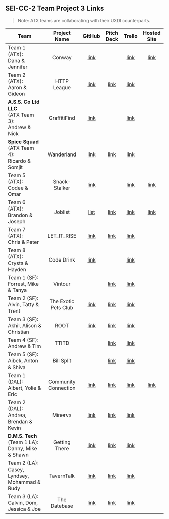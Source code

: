 ## SEI-CC-2 Team Project 3 Links

> Note: ATX teams are collaborating with their UXDI counterparts.

| Team | Project Name | GitHub | Pitch Deck | Trello | Hosted Site |
|---|:---:|:---:|:---:|:---:|:---:|
| Team 1 (ATX):<br>Dana & Jennifer | Conway | [link](https://github.com/dhagandev/Unit3Project) |  | [link](https://trello.com/b/jHr5SFtx/unit3project) | [link](https://conwayproject.herokuapp.com/) |
| Team 2 (ATX):<br>Aaron & Gideon |  HTTP League |[link](https://github.com/http-league/http-league)  | [link](https://docs.google.com/presentation/d/1g35tnrtQPxUHL2NL_ak6E4nQDlHGB16s6Vh81Elfc-k/edit?usp=sharing) | [link](https://trello.com/b/urnyQDPG/http-league) |  |
| **A.S.S. Co Ltd LLC**<br>(ATX Team 3):<br>Andrew & Nick | GraffitiFind | [link](https://github.com/Nick-Bueltel/asa) |  | [link](https://trello.com/b/0u1c1JGP/gamechangers) |  |
| **Spice Squad**<br>(ATX Team 4):<br>Ricardo & Somjit | Wanderland | [link](https://github.com/rcrdgrc/Wanderland) | [link](https://www.canva.com/design/DADcymrCFdM/9krDwE0Y8CPC-iwA8ycS9A/view?utm_content=DADcymrCFdM&utm_campaign=designshare&utm_medium=link&utm_source=sharebutton) | [link](https://trello.com/b/gDZTSzCy/spicesquads-spicy-project-overview) |  |
| Team 5 (ATX):<br>Codee & Omar| Snack-Stalker | [link](https://github.com/Codeebk/Snack-Stalker) |  | [link](https://trello.com/b/HEPtOEQr/unit-3-project-hackathon) | [link](https://snackstalker1.herokuapp.com/) |
| Team 6 (ATX):<br>Brandon & Joseph | Joblist | [list](https://github.com/emerick23/Hackathon) | [link](https://docs.google.com/presentation/d/1kc3XvsIeVzgbIlXtt-nUMDHYFu5P5O9xVpGlfyfNI_g/edit#slide=id.p) | [link](https://trello.com/b/HsiUm86k/joblist) | [link](https://hidden-sands-65631.herokuapp.com/) |
| Team 7 (ATX):<br>Chris & Peter | LET_IT_RISE | [link](https://github.com/cwill833/LET_IT_RISE) | [link](https://ga-students.slack.com/files/UHLQV4JE8/FKR24RPNJ/let_it_rise.key) | [link](https://trello.com/b/EsG8KODt/get-that-dough-hackathon) |  |
| Team 8 (ATX):<br>Crysta & Hayden | Code Drink | [link](https://github.com/crystadavis1119/CodeDrink) |  | [link](https://trello.com/b/3QguWhbZ/unit-3-code-drink) |  |
| Team 1 (SF):<br>Forrest, Mike & Tanya | Vintour |  | [link](https://docs.google.com/presentation/d/1BFXMDt7YnvX5yl8E61Y58ps3oBS0ez_jZMLkkng9lX0/edit#slide=id.p) | [link](https://trello.com/b/7cPSjQvB/project-3) |  |
| Team 2 (SF):<br>Alvin, Tatty & Trent | The Exotic Pets Club | [link](https://github.com/mykindofscum/exoticpetsclub) | [link](https://docs.google.com/presentation/d/1Gr4AlebPRai8eFxScWeK3PNi12YbehMiB4harDjw-tg/edit#slide=id.p) | [link](https://trello.com/b/xwxwrgMU/petslistdotorg) |  |
| Team 3 (SF):<br>Akhil, Alison & Christian | ROOT | [link](https://github.com/akhilnn/root_rideshare) | [link](https://docs.google.com/presentation/d/1KDtMc8qAUBIrr6MkYZBnlXvgFjaKHr6-FeIQyYycH3s/edit#slide=id.g35f391192_00) | [link](https://trello.com/b/SIskyi9u/project-3) |  |
| Team 4 (SF):<br>Andrew & Tim | TTITD |  | [link](https://docs.google.com/presentation/d/1MzLPRFTHGjvtYRGfRjaRQa3e7376dLfvbbBtZTUQgiw/edit) | [link](https://trello.com/b/Haqze9A9/ttitd) |  |
| Team 5 (SF):<br>Aibek, Anton & Shiva | Bill Split |  | [link](https://docs.google.com/presentation/d/1qT8hnwsiQn6iAz9UmPNrkVjiGfjtCM54gttM_d54pi4/edit) | [link](https://trello.com/b/V3Vi0Xu7/thing-to-do) |  |
| Team 1 (DAL):<br>Albert, Yolie & Eric | Community Connection | [link](https://github.com/chung972/SEI-Project-3) |  [link](https://docs.google.com/presentation/d/1abO6JcKWAkcVA561uh2RTfNF8V2jevdhFOSlTHz5Z6A/edit#slide=id.g5bd674c8c1_0_1093)| [link](https://trello.com/b/02zzkynh/project-flow) | [link](https://community-connection.herokuapp.com/) |
| Team 2 (DAL):<br>Andrea, Brendan & Kevin | Minerva | [link](https://github.com/flubbid/Project3_Minerva) | [link](https://docs.google.com/presentation/d/1hNalkJMi3hBVptqdWi6fVQ6a4cy3PoFJ/edit#slide=id.p1) | [link](https://trello.com/b/bQAEtIZ9/main-board) |  |
| **D.M.S. Tech**<br>(Team 1 LA):<br>Danny, Mike & Shawn | Getting There | [link](https://github.com/butonemike/getting-there) | [link](https://drive.google.com/file/d/195h7Z9oeTjeMqbRf32djBkvx_orPwSpt/view) | [link](https://trello.com/b/IlZjX1se/getting-there) |  |
| Team 2 (LA):<br>Casey, Lyndsey, Mohammad & Rudy | TavernTalk | [link](https://github.com/rudyards/TavernTalk) | [link](https://docs.google.com/presentation/d/14M3LxDLLsws4xZtZJ1EjCgDS-CY28tV0QiKDuEbCs9Q/edit#slide=id.p) | [link](https://trello.com/b/xZ6ZH0Zq/project-tavern-insert-clever-name-here) |  |
| Team 3 (LA):<br>Calvin, Dom, Jessica & Joe | The Datebase | [link](https://github.com/daparducci/datebase) | [link](https://drive.google.com/file/d/125bh7PeEoBoJ1UPjLvEkUVVqKkFgyr2B/view) | [link](https://trello.com/b/qub6MDLu/the-dat%C7%9Dbase) |  |
